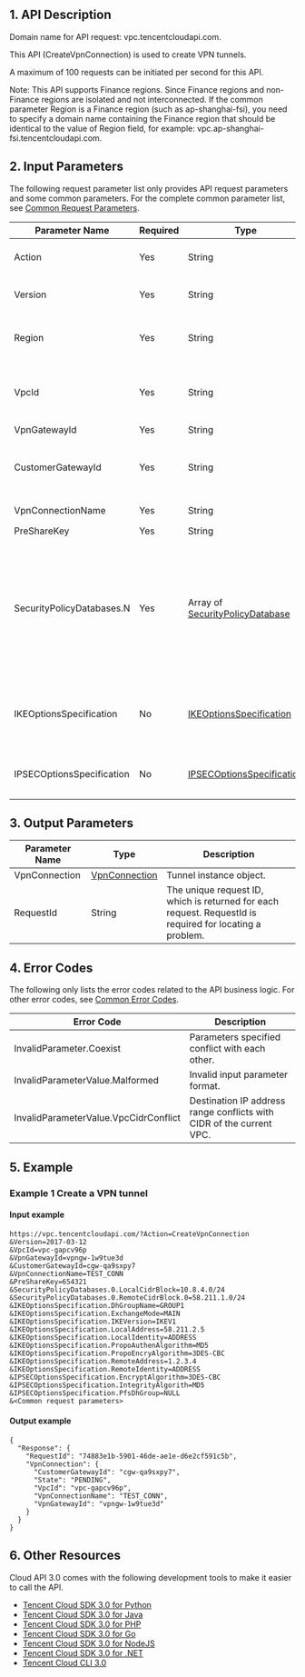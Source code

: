 ## 1. API Description

Domain name for API request: vpc.tencentcloudapi.com.

This API (CreateVpnConnection) is used to create VPN tunnels.

A maximum of 100 requests can be initiated per second for this API.

Note: This API supports Finance regions. Since Finance regions and non-Finance regions are isolated and not interconnected. If the common parameter Region is a Finance region (such as ap-shanghai-fsi), you need to specify a domain name containing the Finance region that should be identical to the value of Region field, for example: vpc.ap-shanghai-fsi.tencentcloudapi.com.



## 2. Input Parameters

The following request parameter list only provides API request parameters and some common parameters. For the complete common parameter list, see [Common Request Parameters](/document/api/215/15692).

| Parameter Name | Required | Type | Description |
|---------|---------|---------|---------|
| Action | Yes | String | Common parameter. The value used for this API: CreateVpnConnection |
| Version | Yes |  String | Common parameter. The value used for this API: 2017-03-12 |
| Region | Yes |  String | Common parameter. For more information, please see the [list of regions](/document/api/215/15692#.E5.9C.B0.E5.9F.9F.E5.88.97.E8.A1.A8) supported by the product. |
| VpcId | Yes | String | VPC instance ID. You can obtain the parameter value from the VpcId field value in the returned result of API DescribeVpcs. |
| VpnGatewayId | Yes | String | VPN gateway instance ID. |
| CustomerGatewayId | Yes | String | Customer gateway ID, such as cgw-2wqq41m9. You can query the customer gateway via the API DescribeCustomerGateways. |
| VpnConnectionName | Yes | String | VPN tunnel name, which is limited to 60 characters. |
| PreShareKey | Yes | String | Pre-shared key. |
| SecurityPolicyDatabases.N | Yes | Array of [SecurityPolicyDatabase](/document/api/215/##SecurityPolicyDatabase) | SPD policy group, such as {"10.0.0.5/24":["172.123.10.5/16"]}, where 10.0.0.5/24 is an IP address range of the VPC and 172.123.10.5/16 is an IP address range of the IDC. You can specify which IP address ranges in the VPC can communicate with which IP address ranges in your IDC. |
| IKEOptionsSpecification | No | [IKEOptionsSpecification](/document/api/215/##IKEOptionsSpecification) | IKE (Internet Key Exchange) configuration. IKE is provided with a self-protection mechanism. The network security protocol is configured by the user. |
| IPSECOptionsSpecification | No | [IPSECOptionsSpecification](/document/api/215/##IPSECOptionsSpecification) | IPSec configuration. The IPSec secure session configuration is provided by Tencent Cloud. |

## 3. Output Parameters

| Parameter Name | Type | Description |
|---------|---------|---------|
| VpnConnection | [VpnConnection](/document/api/215/##VpnConnection) | Tunnel instance object. |
| RequestId | String | The unique request ID, which is returned for each request. RequestId is required for locating a problem. |

## 4. Error Codes

The following only lists the error codes related to the API business logic. For other error codes, see [Common Error Codes](/document/api/215/15694#.E5.85.AC.E5.85.B1.E9.94.99.E8.AF.AF.E7.A0.81).

| Error Code | Description |
|---------|---------|
| InvalidParameter.Coexist | Parameters specified conflict with each other. |
| InvalidParameterValue.Malformed | Invalid input parameter format. |
| InvalidParameterValue.VpcCidrConflict | Destination IP address range conflicts with CIDR of the current VPC. |

## 5. Example

### Example 1 Create a VPN tunnel

#### Input example

```
https://vpc.tencentcloudapi.com/?Action=CreateVpnConnection
&Version=2017-03-12
&VpcId=vpc-gapcv96p
&VpnGatewayId=vpngw-1w9tue3d
&CustomerGatewayId=cgw-qa9sxpy7
&VpnConnectionName=TEST_CONN
&PreShareKey=654321
&SecurityPolicyDatabases.0.LocalCidrBlock=10.8.4.0/24
&SecurityPolicyDatabases.0.RemoteCidrBlock.0=58.211.1.0/24
&IKEOptionsSpecification.DhGroupName=GROUP1
&IKEOptionsSpecification.ExchangeMode=MAIN
&IKEOptionsSpecification.IKEVersion=IKEV1
&IKEOptionsSpecification.LocalAddress=58.211.2.5
&IKEOptionsSpecification.LocalIdentity=ADDRESS
&IKEOptionsSpecification.PropoAuthenAlgorithm=MD5
&IKEOptionsSpecification.PropoEncryAlgorithm=3DES-CBC
&IKEOptionsSpecification.RemoteAddress=1.2.3.4
&IKEOptionsSpecification.RemoteIdentity=ADDRESS
&IPSECOptionsSpecification.EncryptAlgorithm=3DES-CBC
&IPSECOptionsSpecification.IntegrityAlgorith=MD5
&IPSECOptionsSpecification.PfsDhGroup=NULL
&<Common request parameters>
```

#### Output example

```
{
  "Response": {
    "RequestId": "74883e1b-5901-46de-ae1e-d6e2cf591c5b",
    "VpnConnection": {
      "CustomerGatewayId": "cgw-qa9sxpy7",
      "State": "PENDING",
      "VpcId": "vpc-gapcv96p",
      "VpnConnectionName": "TEST_CONN",
      "VpnGatewayId": "vpngw-1w9tue3d"
    }
  }
}
```


## 6. Other Resources

Cloud API 3.0 comes with the following development tools to make it easier to call the API.

* [Tencent Cloud SDK 3.0 for Python](https://github.com/TencentCloud/tencentcloud-sdk-python)
* [Tencent Cloud SDK 3.0 for Java](https://github.com/TencentCloud/tencentcloud-sdk-java)
* [Tencent Cloud SDK 3.0 for PHP](https://github.com/TencentCloud/tencentcloud-sdk-php)
* [Tencent Cloud SDK 3.0 for Go](https://github.com/TencentCloud/tencentcloud-sdk-go)
* [Tencent Cloud SDK 3.0 for NodeJS](https://github.com/TencentCloud/tencentcloud-sdk-nodejs)
* [Tencent Cloud SDK 3.0 for .NET](https://github.com/TencentCloud/tencentcloud-sdk-dotnet)
* [Tencent Cloud CLI 3.0](https://cloud.tencent.com/document/product/440/6176)

